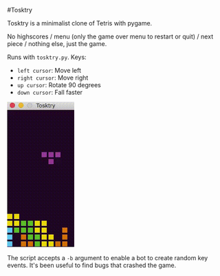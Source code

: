#Tosktry

Tosktry is a minimalist clone of Tetris with pygame.

No highscores / menu (only the game over menu to restart or quit) / next piece / nothing else, just the game.

Runs with `tosktry.py`. Keys:

* `left cursor`: Move left
* `right cursor`: Move right
* `up cursor`: Rotate 90 degrees
* `down cursor`: Fall faster

![](demo.gif)


The script accepts a `-b` argument to enable a bot to create random key events. It's been useful to find bugs that crashed the game.
